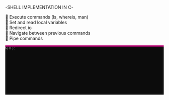 -SHELL IMPLEMENTATION IN C-

📎 Execute commands (ls, whereis, man)<br>
📎 Set and read local variables<br>
📎 Redirect io<br>
📎 Navigate between previous commands<br>
📎 Pipe commands<br>

![D](https://github.com/Tomi-1997/CS-3rdYear/blob/main/Advanced%20Pr/1/demo.gif) <br>
